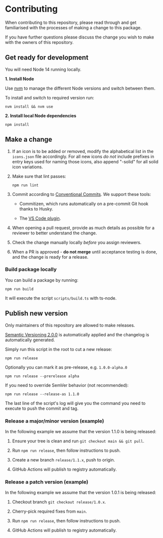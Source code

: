 # Contributing

When contributing to this repository, please read through and get familiarised with the processes of making a change to this package.

If you have further questions please discuss the change you wish to make with the owners of this repository.

## Get ready for development

You will need Node 14 running locally.

**1. Install Node**

Use [nvm](https://github.com/nvm-sh/nvm/) to manage the different Node versions and switch between them.

To install and switch to required version run:

    nvm install && nvm use

**2. Install local Node dependencies**

    npm install

## Make a change

1.  If an icon is to be added or removed, modify the alphabetical list in the `icons.json` file accordingly. For all new icons _do not_ include prefixes in entry keys used for naming those icons, also append "-solid" for all solid icon variations.

2.  Make sure that lint passes:

    `npm run lint`

3.  Commit according to [Conventional Commits](https://www.conventionalcommits.org/en/v1.0.0/). We support these tools:

    - Commitizen, which runs automatically on a pre-commit Git hook thanks to Husky.

    - The [VS Code plugin](https://marketplace.visualstudio.com/items?itemName=vivaxy.vscode-conventional-commits).

4.  When opening a pull request, provide as much details as possible for a reviewer to better understand the change.

5.  Check the change manually locally _before_ you assign reviewers.

6.  When a PR is approved - **do not merge** until acceptance testing is done, and the change is ready for a release.

### Build package locally

You can build a package by running:

    npm run build

It will execute the script `scripts/build.ts` with ts-node.

## Publish new version

Only maintainers of this repository are allowed to make releases.

[Semantic Versioning 2.0.0](https://semver.org) is automatically applied and the changelog is automatically generated.

Simply run this script in the root to cut a new release:

    npm run release

Optionally you can mark it as pre-release, e.g. `1.0.0-alpha.0`

    npm run release --prerelease alpha

If you need to override SemVer behavior (not recommended):

    npm run release --release-as 1.1.0

The last line of the script's log will give you the command you need to execute to push the commit and tag.

### Release a major/minor version (example)

In the following example we assume that the version 1.1.0 is being released:

1.  Ensure your tree is clean and run `git checkout main && git pull`.

2.  Run `npm run release`, then follow instructions to push.

3.  Create a new branch `release/1.1.x`, push to origin.

4.  GitHub Actions will publish to registry automatically.

### Release a patch version (example)

In the following example we assume that the version 1.0.1 is being released:

1.  Checkout branch `git checkout release/1.0.x`.

2.  Cherry-pick required fixes from `main`.

3.  Run `npm run release`, then follow instructions to push.

4.  GitHub Actions will publish to registry automatically.
